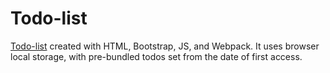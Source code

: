 # Todo-list

[Todo-list](https://antoinelavacquery.github.io/todo-list/) created with HTML, Bootstrap, JS, and Webpack. It uses browser local storage, with pre-bundled todos set from the date of first access.